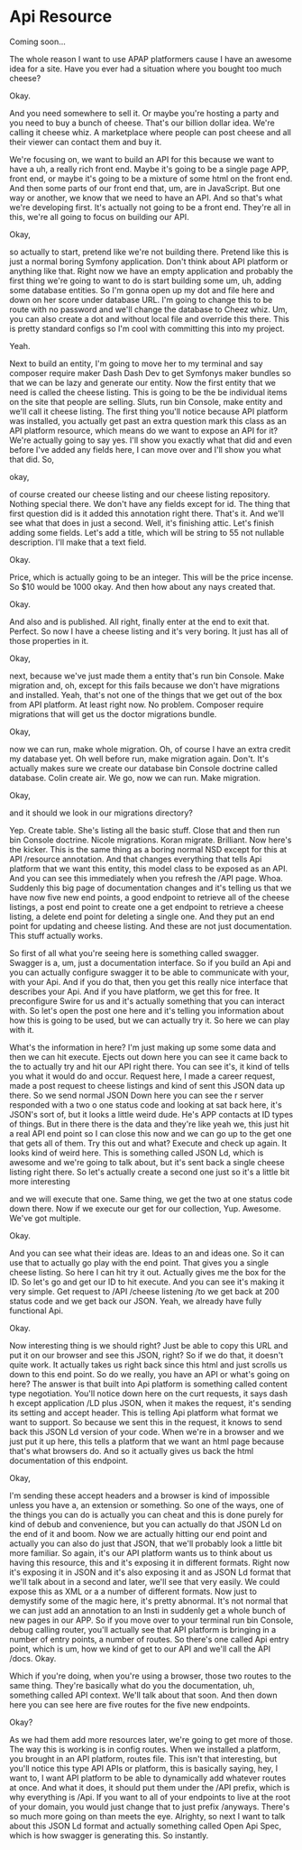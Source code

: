 # Api Resource

Coming soon...

The whole reason I want to use APAP platformers cause I have an awesome idea for a
site. Have you ever had a situation where you bought too much cheese?

Okay.

And you need somewhere to sell it. Or maybe you're hosting a party and you need to
buy a bunch of cheese. That's our billion dollar idea. We're calling it cheese whiz.
A marketplace where people can post cheese and all their viewer can contact them and
buy it.

We're focusing on, we want to build an API for this because we want to have a uh, a
really rich front end. Maybe it's going to be a single page APP, front end, or maybe
it's going to be a mixture of some html on the front end. And then some parts of our
front end that, um, are in JavaScript. But one way or another, we know that we need
to have an API. And so that's what we're developing first. It's actually not going to
be a front end. They're all in this, we're all going to focus on building our API.

Okay,

so actually to start, pretend like we're not building there. Pretend like this is
just a normal boring Symfony application. Don't think about API platform or anything
like that. Right now we have an empty application and probably the first thing we're
going to want to do is start building some um, uh, adding some database entities. So
I'm gonna open up my dot and file here and down on her score under database URL. I'm
going to change this to be route with no password and we'll change the database to
Cheez whiz. Um, you can also create a dot and without local file and override this
there. This is pretty standard configs so I'm cool with committing this into my
project.

Yeah.

Next to build an entity, I'm going to move her to my terminal and say composer
require maker Dash Dash Dev to get Symfonys maker bundles so that we can be lazy and
generate our entity. Now the first entity that we need is called the cheese listing.
This is going to be the be individual items on the site that people are selling.
Sluts, run bin Console, make entity and we'll call it cheese listing. The first thing
you'll notice because API platform was installed, you actually get past an extra
question mark this class as an API platform resource, which means do we want to
expose an API for it? We're actually going to say yes. I'll show you exactly what
that did and even before I've added any fields here, I can move over and I'll show
you what that did. So,

okay,

of course created our cheese listing and our cheese listing repository. Nothing
special there. We don't have any fields except for id. The thing that first question
did is it added this annotation right there. That's it. And we'll see what that does
in just a second. Well, it's finishing attic. Let's finish adding some fields. Let's
add a title, which will be string to 55 not nullable description. I'll make that a
text field.

Okay.

Price, which is actually going to be an integer. This will be the price incense. So
$10 would be 1000 okay. And then how about any nays created that.

Okay.

And also and is published. All right, finally enter at the end to exit that. Perfect.
So now I have a cheese listing and it's very boring. It just has all of those
properties in it.

Okay,

next, because we've just made them a entity that's run bin Console. Make migration
and, oh, except for this fails because we don't have migrations and installed. Yeah,
that's not one of the things that we get out of the box from API platform. At least
right now. No problem. Composer require migrations that will get us the doctor
migrations bundle.

Okay,

now we can run, make whole migration. Oh, of course I have an extra credit my
database yet. Oh well before run, make migration again. Don't. It's actually makes
sure we create our database bin Console doctrine called database. Colin create air.
We go, now we can run. Make migration.

Okay,

and it should we look in our migrations directory?

Yep. Create table. She's listing all the basic stuff. Close that and then run bin
Console doctrine. Nicole migrations. Koran migrate. Brilliant. Now here's the kicker.
This is the same thing as a boring normal NSD except for this at API /resource
annotation. And that changes everything that tells Api platform that we want this
entity, this model class to be exposed as an API. And you can see this immediately
when you refresh the /API page. Whoa. Suddenly this big page of documentation changes
and it's telling us that we have now five new end points, a good endpoint to retrieve
all of the cheese listings, a post end point to create one a get endpoint to retrieve
a cheese listing, a delete end point for deleting a single one. And they put an end
point for updating and cheese listing. And these are not just documentation. This
stuff actually works.

So first of all what you're seeing here is something called swagger. Swagger is a,
um, just a documentation interface. So if you build an Api and you can actually
configure swagger it to be able to communicate with your, with your Api. And if you
do that, then you get this really nice interface that describes your Api. And if you
have platform, we get this for free. It preconfigure Swire for us and it's actually
something that you can interact with. So let's open the post one here and it's
telling you information about how this is going to be used, but we can actually try
it. So here we can play with it.

What's the information in here? I'm just making up some some data and then we can hit
execute. Ejects out down here you can see it came back to the to actually try and hit
our API right there. You can see it's, it kind of tells you what it would do and
occur. Request here, I made a career request, made a post request to cheese listings
and kind of sent this JSON data up there. So we send normal JSON Down here you can
see the r server responded with a two o one status code and looking at sat back here,
it's JSON's sort of, but it looks a little weird dude. He's APP contacts at ID types
of things. But in there there is the data and they're like yeah we, this just hit a
real API end point so I can close this now and we can go up to the get one that gets
all of them. Try this out and what? Execute and check up again. It looks kind of
weird here. This is something called JSON Ld, which is awesome and we're going to
talk about, but it's sent back a single cheese listing right there. So let's actually
create a second one just so it's a little bit more interesting

and we will execute that one. Same thing, we get the two at one status code down
there. Now if we execute our get for our collection, Yup. Awesome. We've got
multiple.

Okay.

And you can see what their ideas are. Ideas to an and ideas one. So it can use that
to actually go play with the end point. That gives you a single cheese listing. So
here I can hit try it out. Actually gives me the box for the ID. So let's go and get
our ID to hit execute. And you can see it's making it very simple. Get request to
/API /cheese listening /to we get back at 200 status code and we get back our JSON.
Yeah, we already have fully functional Api.

Okay.

Now interesting thing is we should right? Just be able to copy this URL and put it on
our browser and see this JSON, right? So if we do that, it doesn't quite work. It
actually takes us right back since this html and just scrolls us down to this end
point. So do we really, you have an API or what's going on here? The answer is that
built into Api platform is something called content type negotiation. You'll notice
down here on the curt requests, it says dash h except application /LD plus JSON, when
it makes the request, it's sending its setting and accept header. This is telling Api
platform what format we want to support. So because we sent this in the request, it
knows to send back this JSON Ld version of your code. When we're in a browser and we
just put it up here, this tells a platform that we want an html page because that's
what browsers do. And so it actually gives us back the html documentation of this
endpoint.

Okay,

I'm sending these accept headers and a browser is kind of impossible unless you have
a, an extension or something. So one of the ways, one of the things you can do is
actually you can cheat and this is done purely for kind of debub and convenience, but
you can actually do that JSON Ld on the end of it and boom. Now we are actually
hitting our end point and actually you can also do just that JSON, that we'll
probably look a little bit more familiar. So again, it's our API platform wants us to
think about us having this resource, this and it's exposing it in different formats.
Right now it's exposing it in JSON and it's also exposing it and as JSON Ld format
that we'll talk about in a second and later, we'll see that very easily. We could
expose this as XML or a a number of different formats. Now just to demystify some of
the magic here, it's pretty abnormal. It's not normal that we can just add an
annotation to an Insti in suddenly get a whole bunch of new pages in our APP. So if
you move over to your terminal run bin Console, debug calling router, you'll actually
see that API platform is bringing in a number of entry points, a number of routes. So
there's one called Api entry point, which is um, how we kind of get to our API and
we'll call the API /docs. Okay.

Which if you're doing, when you're using a browser, those two routes to the same
thing. They're basically what do you the documentation, uh, something called API
context. We'll talk about that soon. And then down here you can see here are five
routes for the five new endpoints.

Okay?

As we had them add more resources later, we're going to get more of those. The way
this is working is in config routes. When we installed a platform, you brought in an
API platform, routes file. This isn't that interesting, but you'll notice this type
API APIs or platform, this is basically saying, hey, I want to, I want API platform
to be able to dynamically add whatever routes at once. And what it does, it should
put them under the /API prefix, which is why everything is /Api. If you want to all
of your endpoints to live at the root of your domain, you would just change that to
just prefix /anyways. There's so much more going on than meets the eye. Alrighty, so
next I want to talk about this JSON Ld format and actually something called Open Api
Spec, which is how swagger is generating this. So instantly.